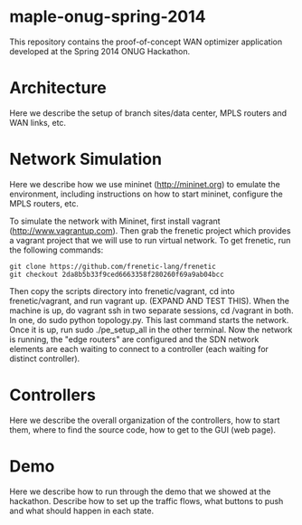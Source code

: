 maple-onug-spring-2014
======================

This repository contains the proof-of-concept WAN optimizer application developed at the Spring 2014 ONUG Hackathon. 


Architecture
============

Here we describe the setup of branch sites/data center, MPLS routers and WAN links, etc. 


Network Simulation
==================

Here we describe how we use mininet (http://mininet.org) to emulate the environment, including instructions on how to start mininet, configure the MPLS routers, etc. 

To simulate the network with Mininet, first install vagrant (http://www.vagrantup.com). Then grab the frenetic project which provides a vagrant project that we will use to run virtual network. To get frenetic, run the following commands:

```
git clone https://github.com/frenetic-lang/frenetic
git checkout 2da8b5b33f9ced6663358f280260f69a9ab04bcc
```

Then copy the scripts directory into frenetic/vagrant, cd into frenetic/vagrant, and run vagrant up. (EXPAND AND TEST THIS). When the machine is up, do vagrant ssh in two separate sessions, cd /vagrant in both. In one, do sudo python topology.py. This last command starts the network. Once it is up, run sudo ./pe_setup_all in the other terminal. Now the network is running, the "edge routers" are configured and the SDN network elements are each waiting to connect to a controller (each waiting for distinct controller).

Controllers
===========

Here we describe the overall organization of the controllers, how to start them, where to find the source code, how to get to the GUI (web page).


Demo
====

Here we describe how to run through the demo that we showed at the hackathon. Describe how to set up the traffic flows, what buttons to push and what should happen in each state.
